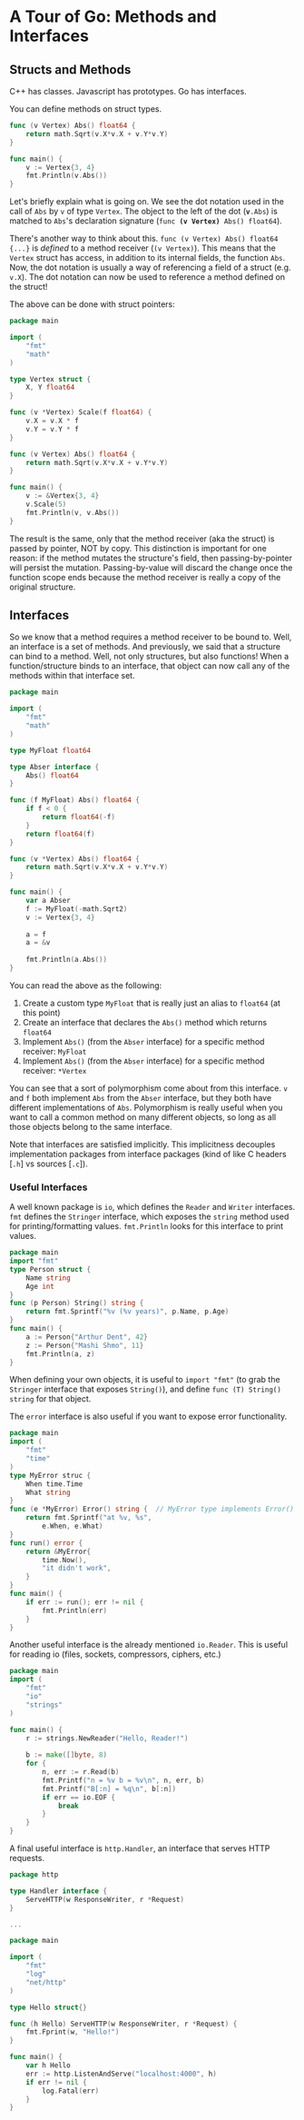 # A Tour of Go: Methods and Interfaces

## Structs and Methods
C++ has classes. Javascript has prototypes. Go has interfaces.

You can define methods on struct types.
```Go
func (v Vertex) Abs() float64 {
	return math.Sqrt(v.X*v.X + v.Y*v.Y)
}

func main() {
	v := Vertex{3, 4}
    fmt.Println(v.Abs())
}
```
Let's briefly explain what is going on. We see the dot notation used in the call of `Abs` by `v` of type `Vertex`. The object to the left of the dot (**`v`**`.Abs`) is matched to `Abs`'s declaration signature (`func `**`(v Vertex)`**` Abs() float64`).

There's another way to think about this. `func (v Vertex) Abs() float64 {...}` is _defined_ to a method receiver (`(v Vertex)`). This means that the `Vertex` struct has access, in addition to its internal fields, the function `Abs`. Now, the dot notation is usually a way of referencing a field of a struct (e.g. `v.X`). The dot notation can now be used to reference a method defined on the struct!

The above can be done with struct pointers:
```Go
package main

import (
    "fmt"
    "math"
)

type Vertex struct {
    X, Y float64
}

func (v *Vertex) Scale(f float64) {
    v.X = v.X * f
    v.Y = v.Y * f
}

func (v Vertex) Abs() float64 {
    return math.Sqrt(v.X*v.X + v.Y*v.Y)
}

func main() {
    v := &Vertex{3, 4}
    v.Scale(5)
    fmt.Println(v, v.Abs())
}
```
The result is the same, only that the method receiver (aka the struct) is passed by pointer, NOT by copy. This distinction is important for one reason: if the method mutates the structure's field, then passing-by-pointer will persist the mutation. Passing-by-value will discard the change once the function scope ends because the method receiver is really a copy of the original structure.

## Interfaces
So we know that a method requires a method receiver to be bound to. Well, an interface is a set of methods. And previously, we said that a structure can bind to a method. Well, not only structures, but also functions! When a function/structure binds to an interface, that object can now call any of the methods within that interface set.
```Go
package main

import (
	"fmt"
    "math"
)

type MyFloat float64

type Abser interface {
	Abs() float64
}

func (f MyFloat) Abs() float64 {
	if f < 0 {
    	return float64(-f)
    }
    return float64(f)
}

func (v *Vertex) Abs() float64 {
	return math.Sqrt(v.X*v.X + v.Y*v.Y)
}

func main() {
	var a Abser
    f := MyFloat(-math.Sqrt2)
    v := Vertex{3, 4}
    
    a = f
    a = &v
    
    fmt.Println(a.Abs())
}
```
You can read the above as the following:

1. Create a custom type `MyFloat` that is really just an alias to `float64` (at this point)
2. Create an interface that declares the `Abs()` method which returns `float64`
3. Implement `Abs()` (from the `Abser` interface) for a specific method receiver: `MyFloat`
4. Implement `Abs()` (from the `Abser` interface) for a specific method receiver: `*Vertex`

You can see that a sort of polymorphism come about from this interface. `v` and `f` both implement `Abs` from the `Abser` interface, but they both have different implementations of `Abs`. Polymorphism is really useful when you want to call a common method on many different objects, so long as all those objects belong to the same interface.

Note that interfaces are satisfied implicitly. This implicitness decouples implementation packages from interface packages (kind of like C headers [`.h`] vs sources [`.c`]).

### Useful Interfaces
A well known package is `io`, which defines the `Reader` and `Writer` interfaces. `fmt` defines the `Stringer` interface, which exposes the `string` method used for printing/formatting values. `fmt.Println` looks for this interface to print values.
```Go
package main
import "fmt"
type Person struct {
	Name string
    Age int
}
func (p Person) String() string {
	return fmt.Sprintf("%v (%v years)", p.Name, p.Age)
}
func main() {
	a := Person{"Arthur Dent", 42}
    z := Person{"Mashi Shmo", 11}
    fmt.Println(a, z)
}
```
When defining your own objects, it is useful to `import "fmt"` (to grab the `Stringer` interface that exposes `String()`), and define `func (T) String() string` for that object.

The `error` interface is also useful if you want to expose error functionality.
```Go
package main
import (
	"fmt"
    "time"
)
type MyError struc {
	When time.Time
    What string
}
func (e *MyError) Error() string {  // MyError type implements Error() method from error interface
	return fmt.Sprintf("at %v, %s",
    	e.When, e.What)
}
func run() error {
	return &MyError{
    	time.Now(),
        "it didn't work",
    }
}
func main() {
	if err := run(); err != nil {
    	fmt.Println(err)
    }
}
```
Another useful interface is the already mentioned `io.Reader`. This is useful for reading io (files, sockets, compressors, ciphers, etc.)
```Go
package main
import (
	"fmt"
    "io"
    "strings"
)

func main() {
	r := strings.NewReader("Hello, Reader!")
    
    b := make([]byte, 8)
    for {
    	n, err := r.Read(b)
        fmt.Printf("n = %v b = %v\n", n, err, b)
        fmt.Printf("B[:n] = %q\n", b[:n])
        if err == io.EOF {
        	break
        }
    }
}
```
A final useful interface is `http.Handler`, an interface that serves HTTP requests.
```Go
package http

type Handler interface {
	ServeHTTP(w ResponseWriter, r *Request)
}

...

package main

import (
	"fmt"
    "log"
    "net/http"
)

type Hello struct{}

func (h Hello) ServeHTTP(w ResponseWriter, r *Request) {
	fmt.Fprint(w, "Hello!")
}

func main() {
	var h Hello
    err := http.ListenAndServe("localhost:4000", h)
    if err != nil {
    	log.Fatal(err)
    }
}
```

